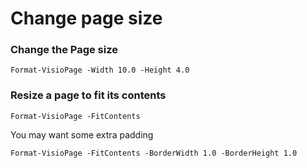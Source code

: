 # Change page size

### Change the Page size

```
Format-VisioPage -Width 10.0 -Height 4.0
```

### Resize a page to fit its contents <a id="resize-a-page-to-fit-its-contents"></a>

```text
Format-VisioPage -FitContents
```

You may want some extra padding

```text
Format-VisioPage -FitContents -BorderWidth 1.0 -BorderHeight 1.0
```

###  <a id="page-orientation-and-background"></a>

